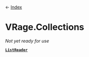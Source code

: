 ← [Index](ApiIndex)
# VRage.Collections
_Not yet ready for use_

**[`ListReader`](VRage.Collections.ListReader)**  
